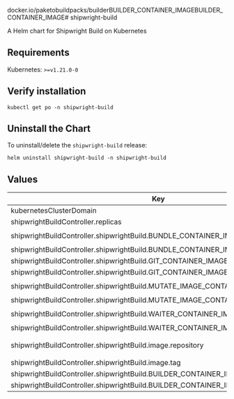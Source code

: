 docker.io/paketobuildpacks/builderBUILDER_CONTAINER_IMAGEBUILDER_CONTAINER_IMAGE# shipwright-build

A Helm chart for Shipwright Build on Kubernetes

## Requirements

Kubernetes: `>=v1.21.0-0`

## Verify installation

```
kubectl get po -n shipwright-build
```

## Uninstall the Chart

To uninstall/delete the `shipwright-build` release:
```
helm uninstall shipwright-build -n shipwright-build
```

## Values

| Key | Type | Default | Description |
|-----|------|---------|-------------|
| kubernetesClusterDomain | string | `"cluster.local"` |  |
| shipwrightBuildController.replicas | int | `1` |  |
| shipwrightBuildController.shipwrightBuild.BUNDLE_CONTAINER_IMAGE.repository | string | `"ghcr.io/shipwright-io/build/bundle"` |  |
| shipwrightBuildController.shipwrightBuild.BUNDLE_CONTAINER_IMAGE.tag | string | `"v0.10.0"` |  |
| shipwrightBuildController.shipwrightBuild.GIT_CONTAINER_IMAGE.repository | string | `"ghcr.io/shipwright-io/build/git"` |  |
| shipwrightBuildController.shipwrightBuild.GIT_CONTAINER_IMAGE.tag | string | `"v0.10.0"` |  |
| shipwrightBuildController.shipwrightBuild.MUTATE_IMAGE_CONTAINER_IMAGE.repository | string | `"ghcr.io/shipwright-io/build/mutate-image"` |  |
| shipwrightBuildController.shipwrightBuild.MUTATE_IMAGE_CONTAINER_IMAGE.tag | string | `"v0.10.0"` |  |
| shipwrightBuildController.shipwrightBuild.WAITER_CONTAINER_IMAGE.repository | string | `"ghcr.io/shipwright-io/build/waiter"` |  |
| shipwrightBuildController.shipwrightBuild.WAITER_CONTAINER_IMAGE.tag | string | `"v0.10.0"` |  |
| shipwrightBuildController.shipwrightBuild.image.repository | string | `"ghcr.io/shipwright-io/build/shipwright-build-controller"` |  |
| shipwrightBuildController.shipwrightBuild.image.tag | string | `"v0.10.0"` |  |
| shipwrightBuildController.shipwrightBuild.BUILDER_CONTAINER_IMAGE.repository | string | `docker.io/paketobuildpacks/builder` |  |
| shipwrightBuildController.shipwrightBuild.BUILDER_CONTAINER_IMAGE.tag | string | `full` |  |